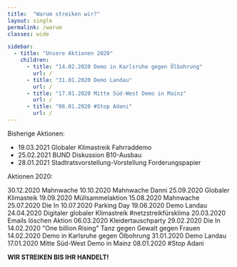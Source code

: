 ```yaml
---
title:  "Warum streiken wir?"
layout: single
permalink: /warum
classes: wide

sidebar:
  - title: "Unsere Aktionen 2020"
    children:
      - title: "14.02.2020 Demo in Karlsruhe gegen Ölbohrung"
        url: /
      - title: "31.01.2020 Demo Landau"
        url: /
      - title: "17.01.2020 Mitte Süd-West Demo in Mainz"
        url: /
      - title: "08.01.2020 #Stop Adani"
        url: /
---
```


Bisherige Aktionen:
- 19.03.2021 Globaler Klimastreik Fahrraddemo
- 25.02.2021 BUND Diskussion B10-Ausbau
- 28.01.2021 Stadtratsvorstellung-Vorstellung Forderungspapier

Aktionen 2020:

30.12.2020 Mahnwache 
10.10.2020 Mahnwache Danni
25.09.2020 Globaler Klimasteik
19.09.2020 Müllsammelaktion 
15.08.2020 Mahnwache 
25.07.2020 Die In
10.07.2020 Parking Day
19.06.2020 Demo Landau
24.04.2020 Digitaler globaler Klimastreik #netzstreikfürsklima
20.03.2020 Emails löschen Aktion
06.03.2020 Kleidertauschparty
29.02.2020 Die In
14.02.2020 "One billion Rising" Tanz gegen Gewalt gegen Frauen
14.02.2020 Demo in Karlsruhe gegen Ölbohrung
31.01.2020 Demo Landau
17.01.2020 Mitte Süd-West Demo in Mainz
08.01.2020 #Stop Adani

<b>WIR STREIKEN BIS IHR HANDELT!<b>

